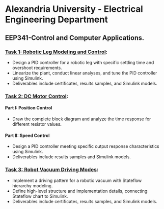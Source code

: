 # Alexandria University - Electrical Engineering Department
## EEP341-Control and Computer Applications. 

### **[Task 1: Robotic Leg Modeling and Control](/Task1_Robotic_Leg_Modeling_and_Control/):** 
- Design a PID controller for a robotic leg with specific settling time and overshoot requirements.
- Linearize the plant, conduct linear analyses, and tune the PID controller using Simulink.
- Deliverables include certificates, results samples, and Simulink models.

### **[Task 2: DC Motor Control](/Task2_DC_motor_control/):**
#### Part I: Position Control
- Draw the complete block diagram and analyze the time response for different resistor values.
#### Part II: Speed Control
- Design a PID controller meeting specific output response characteristics using Simulink.
- Deliverables include results samples and Simulink models.

### **[Task 3: Robot Vacuum Driving Modes](/Task3_Robot_Vacuum_Driving_Modes/):** 
- Implement a driving pattern for a robotic vacuum with Stateflow hierarchy modeling.
- Define high-level structure and implementation details, connecting Stateflow chart to Simulink.
- Deliverables include certificates, results samples, and Simulink models.
